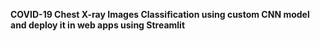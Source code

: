 **COVID-19 Chest X-ray Images Classification using custom CNN model and deploy it in web apps using Streamlit**
